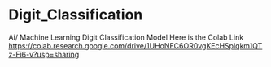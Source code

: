 # Digit_Classification
Ai/ Machine Learning Digit Classification Model
Here is the Colab Link
https://colab.research.google.com/drive/1UHoNFC6OR0vgKEcHSplqkm1QTz-Fi6-v?usp=sharing
